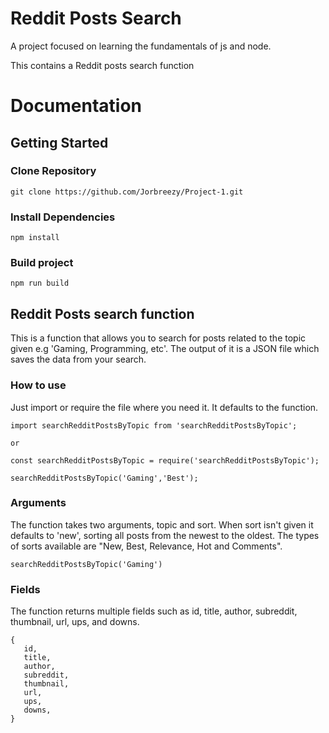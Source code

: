 # Reddit Posts Search
A project focused on learning the fundamentals of js and node.

This contains a Reddit posts search function

# Documentation

## Getting Started

### Clone Repository
```
git clone https://github.com/Jorbreezy/Project-1.git
``` 
### Install Dependencies
```
npm install
``` 
### Build project
```
npm run build
```

## Reddit Posts search function
This is a function that allows you to search for posts related to the topic given e.g 'Gaming, Programming, etc'. The output of it is a JSON file which saves the data from your search.

### How to use
Just import or require the file where you need it. It defaults to the function.

```
import searchRedditPostsByTopic from 'searchRedditPostsByTopic';

or

const searchRedditPostsByTopic = require('searchRedditPostsByTopic');

searchRedditPostsByTopic('Gaming','Best');
```

### Arguments
The function takes two arguments, topic and sort. When sort isn't given it defaults to 'new', sorting all posts from the newest to the oldest.
The types of sorts available are "New, Best, Relevance, Hot and Comments".

```
searchRedditPostsByTopic('Gaming')
```

### Fields
The function returns multiple fields such as  id, title, author, subreddit, thumbnail, url, ups, and downs.
```
{
   id,
   title,
   author,
   subreddit,
   thumbnail,
   url,
   ups,
   downs,
}
```
